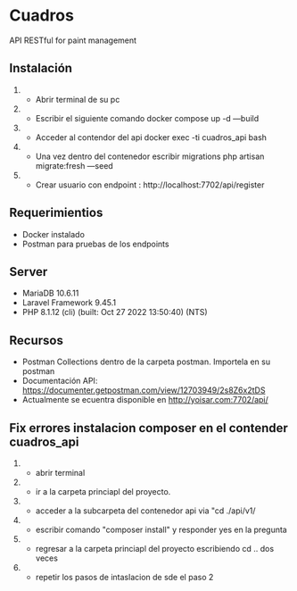 # Cuadros
API RESTful for paint management


## Instalación

1. - Abrir terminal de su pc 
2. - Escribir el siguiente comando  docker compose up -d —build 
3. - Acceder al contendor del api docker exec -ti cuadros_api bash
4. - Una vez dentro del contenedor escribir  migrations php artisan migrate:fresh  —seed
5. - Crear usuario con endpoint :  http://localhost:7702/api/register
 

## Requerimientios
- Docker instalado
- Postman para pruebas de los endpoints
 
## Server 
- MariaDB 10.6.11
- Laravel Framework 9.45.1
- PHP 8.1.12 (cli) (built: Oct 27 2022 13:50:40) (NTS)

## Recursos
- Postman Collections dentro de la carpeta postman. Importela en su postman
- Documentación API: https://documenter.getpostman.com/view/12703949/2s8Z6x2tDS
- Actualmente se ecuentra disponible en http://yoisar.com:7702/api/


## Fix errores instalacion composer  en el contender cuadros_api
1. - abrir terminal
2. - ir a la carpeta princiapl del proyecto.
3. - acceder a la subcarpeta del contenedor api  via "cd ./api/v1/ 
4. - escribir comando "composer install" y responder yes en la pregunta
5. - regresar a la carpeta princiapl del proyecto escribiendo cd .. dos veces 
6. - repetir los pasos de intaslacion de sde el paso 2
